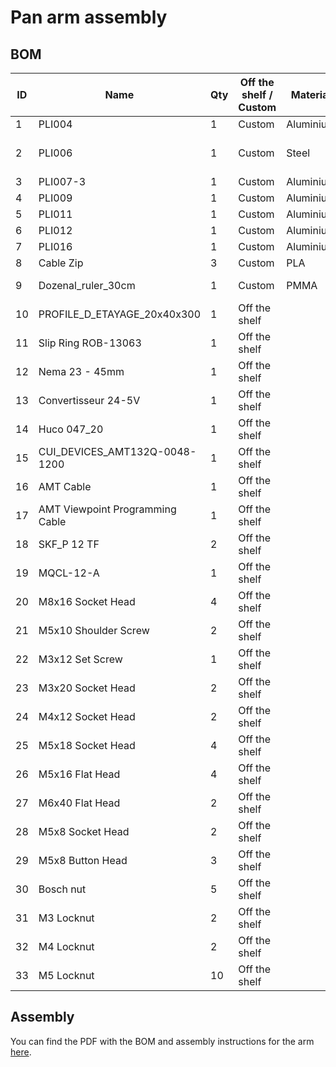 # Pan arm assembly


## BOM

| ID  | Name                            | Qty | Off the shelf / Custom | Material  | Manufacturer             | Serial number  | Link                                                                                                                                                                                                                                                                                                    |
|-----|---------------------------------|-----|------------------------|-----------|--------------------------|----------------|---------------------------------------------------------------------------------------------------------------------------------------------------------------------------------------------------------------------------------------------------------------------------------------------------------|
| 1   | PLI004                          | 1   | Custom                 | Aluminium |                          |                | [pdf](../../assets/images/plant_imager_v3/arm/PLI004_Dessin.pdf)                                                                                                                                                                                                                                     |
| 2   | PLI006                          | 1   | Custom                 | Steel     | Ewellix Makers in Motion | LJM12X600ESSC2 | [pdf](../../assets/images/plant_imager_v3/arm/PLI006_Dessin.pdf), [rs-online.com](https://fr.rs-online.com/web/p/arbres-lineaires/2850368)                                                                                                                                                           |
| 3   | PLI007-3                        | 1   | Custom                 | Aluminium |                          |                | [pdf](../../assets/images/plant_imager_v3/arm/PLI007-3_Dessin.pdf)                                                                                                                                                                                                                                   |
| 4   | PLI009                          | 1   | Custom                 | Aluminium |                          |                | [pdf](../../assets/images/plant_imager_v3/arm/PLI009_Dessin.pdf)                                                                                                                                                                                                                                     |
| 5   | PLI011                          | 1   | Custom                 | Aluminium |                          |                | [pdf](../../assets/images/plant_imager_v3/arm/PLI011_Dessin.pdf)                                                                                                                                                                                                                                     |
| 6   | PLI012                          | 1   | Custom                 | Aluminium |                          |                | [pdf](../../assets/images/plant_imager_v3/arm/PLI012_Dessin.pdf)                                                                                                                                                                                                                                     |
| 7   | PLI016                          | 1   | Custom                 | Aluminium |                          |                | [pdf](../../assets/images/plant_imager_v3/arm/PLI016_Dessin.pdf)                                                                                                                                                                                                                                     |
| 8   | Cable Zip                       | 3   | Custom                 | PLA       |                          |                | [stl](../../assets/images/plant_imager_v3/arm/Cable_Zip_v3.stl)                                                                                                                                                                                                                                      |
| 9   | Dozenal_ruler_30cm              | 1   | Custom                 | PMMA      | RS PRO                   | 434-295        | [dxf](../../assets/images/plant_imager_v3/arm/Dozenal_ruler_30cm.dxf), [rs-online.com](https://fr.rs-online.com/web/p/plaques-en-plastique/0434295)                                                                                                                                                  |
| 10  | PROFILE_D_ETAYAGE_20x40x300     | 1   | Off the shelf          |           | Bosch Rexroth            | R987501076     | [rs-online.com](https://fr.rs-online.com/web/p/tubes-et-profiles-de-structures/2123294)                                                                                                                                                                                                                 |
| 11  | Slip Ring ROB-13063             | 1   | Off the shelf          |           | SparkFun                 | ROB-13063      | [mouser.fr](https://www.mouser.fr/ProductDetail/SparkFun/ROB-13063?qs=WyAARYrbSnYG6WyUmbLaEQ%3D%3D)                                                                                                                                                                                                     |
| 12  | Nema 23 - 45mm                  | 1   | Off the shelf          |           | Stepperonline            | 23HS18-2004H   | [omc-stepperonline.com](https://www.omc-stepperonline.com/dual-shaft-nema-23-hollow-shaft-stepper-motor-bipolar-0-78-nm-110-5oz-in-2-0a-57x57x45mm-23hs18-2004h)                                                                                                                                        |
| 13  | Convertisseur 24-5V             | 1   | Off the shelf          |           |                          |                | [amazon.com](https://www.amazon.fr/Convertisseur-Efficacit%C3%A9-R%C3%A9gulateur-Alimentation-dalimentation/dp/B07PCS4GDD/ref=sr_1_87?__mk_fr_FR=%C3%85M%C3%85%C5%BD%C3%95%C3%91&crid=30RCBTVUKXRT4&keywords=DC-DC+24V+5V&qid=1655756257&s=electronics&sprefix=dc-dc+24v+5v%2Celectronics%2C57&sr=1-87) |
| 14  | Huco 047_20                     | 1   | Off the shelf          |           | Huco                     | 047.20.3535    | [rs-online.com](https://fr.rs-online.com/web/p/accouplements/8090751)                                                                                                                                                                                                                                   |
| 15  | CUI_DEVICES_AMT132Q-0048-1200   | 1   | Off the shelf          |           | CUI Devices              | AMT132Q-V      | [eu.mouser.com](https://eu.mouser.com/ProductDetail/CUI-Devices/AMT132Q-V?qs=uwxL4vQweFPKq8g8AKROyQ%3D%3D)                                                                                                                                                                                              |
| 16  | AMT Cable                       | 1   | Off the shelf          |           | CUI Devices              | AMT-18C-3-036  | [eu.mouser.com](https://eu.mouser.com/ProductDetail/CUI-Devices/AMT-18C-3-036?qs=uwxL4vQweFO8BoSZjZIeCw%3D%3D)                                                                                                                                                                                          |
| 17  | AMT Viewpoint Programming Cable | 1   | Off the shelf          |           | CUI Devices              | AMT-PGRM-18C   | [eu.mouser.com](https://eu.mouser.com/ProductDetail/CUI-Devices/AMT-PGRM-18C?qs=uwxL4vQweFNRSOOxL4Kwiw%3D%3D)                                                                                                                                                                                           |
| 18  | SKF_P 12 TF                     | 2   | Off the shelf          |           | SKF                      | P 12 TF        | [rs-online.com](https://fr.rs-online.com/web/p/paliers-et-paliers-a-semelle/3398710)                                                                                                                                                                                                                    |
| 19  | MQCL-12-A                       | 1   | Off the shelf          |           | Ruland                   | MQCL-12-A      | [rs-online.com](https://fr.rs-online.com/web/p/bagues-d-arret/7006705)                                                                                                                                                                                                                                  |
| 20  | M8x16 Socket Head               | 4   | Off the shelf          |           | RS PRO                   | 529-703        | [rs-online.com](https://fr.rs-online.com/web/p/vis-a-six-pans/0529703)                                                                                                                                                                                                                                  |
| 21  | M5x10 Shoulder Screw            | 2   | Off the shelf          |           | RS PRO                   | 292-271        | [rs-online.com](https://fr.rs-online.com/web/p/vis-epaulees/0292271)                                                                                                                                                                                                                                    |
| 22  | M3x12 Set Screw                 | 1   | Off the shelf          |           | RS PRO                   | 137-736        | [rs-online.com](https://fr.rs-online.com/web/p/vis-sans-tete/0137736)                                                                                                                                                                                                                                   |
| 23  | M3x20 Socket Head               | 2   | Off the shelf          |           | RS PRO                   | 293-319        | [rs-online.com](https://fr.rs-online.com/web/p/vis-a-six-pans/0293319)                                                                                                                                                                                                                                  |
| 24  | M4x12 Socket Head               | 2   | Off the shelf          |           | RS PRO                   | 281-035        | [rs-online.com](https://fr.rs-online.com/web/p/vis-a-six-pans/0281035)                                                                                                                                                                                                                                  |
| 25  | M5x18 Socket Head               | 4   | Off the shelf          |           | Vis express              | 8420501818     | [vis-express.fr](https://www.vis-express.fr/fr/vmx-chc-a2-din-912-iso-4762/43534-942739-vis-metaux-inox-a2-chc-btr-5x18-3663072351202.html#/26-conditionnement-100_pieces)                                                                                                                              |
| 26  | M5x16 Flat Head                 | 4   | Off the shelf          |           | RS PRO                   | 232-8423       | [rs-online.com](https://fr.rs-online.com/web/p/vis-a-six-pans/2328423)                                                                                                                                                                                                                                  |
| 27  | M6x40 Flat Head                 | 2   | Off the shelf          |           | RS PRO                   | 917-6238       | [rs-online.com](https://fr.rs-online.com/web/p/vis-a-six-pans/9176238)                                                                                                                                                                                                                                  |
| 28  | M5x8 Socket Head                | 2   | Off the shelf          |           | RS PRO                   | 660-4633       | [rs-online.com](https://fr.rs-online.com/web/p/vis-a-six-pans/6604633)                                                                                                                                                                                                                                  |
| 29  | M5x8 Button Head                | 3   | Off the shelf          |           | RS PRO                   | 822-9114       | [rs-online.com](https://fr.rs-online.com/web/p/vis-a-six-pans/8229114)                                                                                                                                                                                                                                  |
| 30  | Bosch nut                       | 5   | Off the shelf          |           | Bosch Rexroth            | 3842523142     | [rs-online.com](https://fr.rs-online.com/web/p/raccords-pour-elements-de-structure/4667297)                                                                                                                                                                                                             |
| 31  | M3 Locknut                      | 2   | Off the shelf          |           | RS PRO                   | 524-281        | [rs-online.com](https://fr.rs-online.com/web/p/ecrous-hexagonaux/0524281)                                                                                                                                                                                                                               |
| 32  | M4 Locknut                      | 2   | Off the shelf          |           | RS PRO                   | 524-304        | [rs-online.com](https://fr.rs-online.com/web/p/ecrous-hexagonaux/0524304)                                                                                                                                                                                                                               |
| 33  | M5 Locknut                      | 10  | Off the shelf          |           | RS PRO                   | 122-4371       | [rs-online.com](https://fr.rs-online.com/web/p/ecrous-hexagonaux/1224371)                                                                                                                                                                                                                               |


## Assembly

You can find the PDF with the BOM and assembly instructions for the arm [here](../../assets/images/plant_imager_v3/arm/Arm-BOM_Assembly.pdf).
